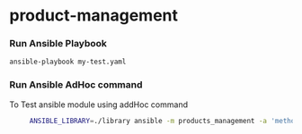 # product-management


### Run Ansible Playbook

```bash
ansible-playbook my-test.yaml
```

### Run Ansible AdHoc command 

To Test ansible module using addHoc command
```bash
     ANSIBLE_LIBRARY=./library ansible -m products_management -a 'method=GET id=23' localhost
```  
